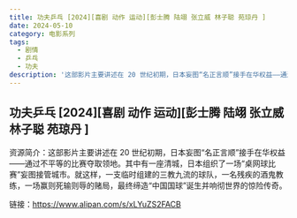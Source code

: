 ```yaml
---
title: 功夫乒乓 [2024][喜剧 动作 运动][彭士腾 陆翊 张立威 林子聪 苑琼丹 ]
date: 2024-05-10
category: 电影系列
tags:
  - 剧情
  - 乒乓
  - 功夫
description: '这部影片主要讲述在 20 世纪初期，日本妄图“名正言顺”接手在华权益——通过不平等的比赛夺取领地。其中有一座清城，日本组织了一场“桌网球比赛”妄图接管城市。就这样，一支临时组建的三教九流的球队，一名残疾的酒鬼教练，一场赢则死输则辱的赌局，最终缔造“中国国球”诞生并响彻世界的惊险传奇。'
---
```


## 功夫乒乓 [2024][喜剧 动作 运动][彭士腾 陆翊 张立威 林子聪 苑琼丹 ]

资源简介：这部影片主要讲述在 20 世纪初期，日本妄图“名正言顺”接手在华权益——通过不平等的比赛夺取领地。其中有一座清城，日本组织了一场“桌网球比赛”妄图接管城市。就这样，一支临时组建的三教九流的球队，一名残疾的酒鬼教练，一场赢则死输则辱的赌局，最终缔造“中国国球”诞生并响彻世界的惊险传奇。

链接：https://www.alipan.com/s/xLYuZS2FACB
